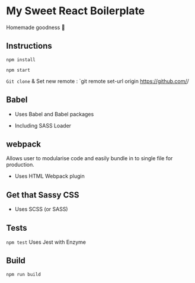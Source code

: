 # My Sweet React Boilerplate

Homemade goodness :cake:

## Instructions
```
npm install

npm start
```
`Git clone` &
Set new remote : `git remote set-url origin https://github.com/<your account>/<your repo>

## Babel

- Uses Babel and Babel packages

- Including SASS Loader

## webpack

Allows user to modularise code and easily bundle in to single file for production.

- Uses HTML Webpack plugin

## Get that Sassy CSS

- Uses SCSS (or SASS)

## Tests

`npm test`
Uses Jest with Enzyme

## Build

`npm run build`
